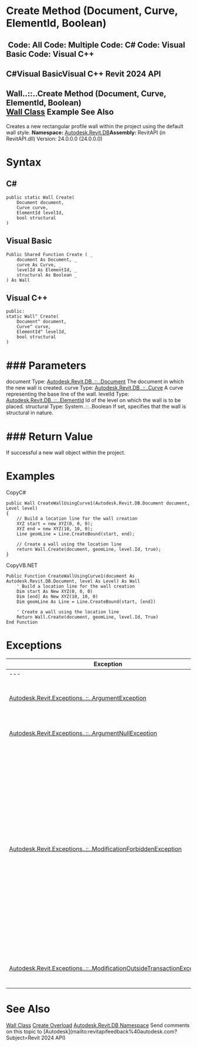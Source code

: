 # Create Method (Document, Curve, ElementId, Boolean)

﻿
 Code: All Code: Multiple Code: C# Code: Visual Basic Code: Visual C++   
---  
C#Visual BasicVisual C++
Revit 2024 API  
---  
Wall..::..Create Method (Document, Curve, ElementId, Boolean)  
[Wall Class](b5891733-c602-12df-beab-da414b58d608.md "Wall Class") Example See Also  
---  
Creates a new rectangular profile wall within the project using the default wall style. 
**Namespace:** [Autodesk.Revit.DB](87546ba7-461b-c646-cbb1-2cb8f5bff8b2.md "Autodesk.Revit.DB Namespace")**Assembly:** RevitAPI (in RevitAPI.dll) Version: 24.0.0.0 (24.0.0.0)
# Syntax
C#  
---  
```text
public static Wall Create(
	Document document,
	Curve curve,
	ElementId levelId,
	bool structural
)
```
  
Visual Basic  
---  
```text
Public Shared Function Create ( _
	document As Document, _
	curve As Curve, _
	levelId As ElementId, _
	structural As Boolean _
) As Wall
```
  
Visual C++  
---  
```text
public:
static Wall^ Create(
	Document^ document, 
	Curve^ curve, 
	ElementId^ levelId, 
	bool structural
)
```
  
# ### Parameters
document
    Type: [Autodesk.Revit.DB..::..Document](db03274b-a107-aa32-9034-f3e0df4bb1ec.md "Document Class") The document in which the new wall is created. 
curve
    Type: [Autodesk.Revit.DB..::..Curve](400cc9b6-9ff7-de85-6fd8-c20002209d25.md "Curve Class") A curve representing the base line of the wall. 
levelId
    Type: [Autodesk.Revit.DB..::..ElementId](44f3f7b1-3229-3404-93c9-dc5e70337dd6.md "ElementId Class") Id of the level on which the wall is to be placed. 
structural
    Type: System..::..Boolean If set, specifies that the wall is structural in nature. 
# ### Return Value
If successful a new wall object within the project. 
# Examples
CopyC#
```text
public Wall CreateWallUsingCurve1(Autodesk.Revit.DB.Document document, Level level)
{
    // Build a location line for the wall creation
    XYZ start = new XYZ(0, 0, 0);
    XYZ end = new XYZ(10, 10, 0);
    Line geomLine = Line.CreateBound(start, end);

    // Create a wall using the location line
    return Wall.Create(document, geomLine, level.Id, true);
}
```

CopyVB.NET
```text
Public Function CreateWallUsingCurve1(document As Autodesk.Revit.DB.Document, level As Level) As Wall
    ' Build a location line for the wall creation
    Dim start As New XYZ(0, 0, 0)
    Dim [end] As New XYZ(10, 10, 0)
    Dim geomLine As Line = Line.CreateBound(start, [end])

    ' Create a wall using the location line
    Return Wall.Create(document, geomLine, level.Id, True)
End Function
```

# Exceptions
| Exception | Condition |
| --- | --- |
| --- | --- |
| [Autodesk.Revit.Exceptions..::..ArgumentException](2e6e4206-97a8-dd4b-df5d-4269f4bb6088.md "ArgumentException Class") | The curve argument is not valid for wall creation. |
| [Autodesk.Revit.Exceptions..::..ArgumentNullException](631e1424-60f4-929b-4e52-dda9dcd26316.md "ArgumentNullException Class") | A non-optional argument was null |
| [Autodesk.Revit.Exceptions..::..ModificationForbiddenException](53205486-5917-7c33-8e67-e362106ddc97.md "ModificationForbiddenException Class") | The document is in failure mode: an operation has failed, and Revit requires the user to either cancel the operation or fix the problem (usually by deleting certain elements). -or- The document is being loaded, or is in the midst of another sensitive process. |
| [Autodesk.Revit.Exceptions..::..ModificationOutsideTransactionException](8f025460-c283-ea99-aa8a-5a36e11528f4.md "ModificationOutsideTransactionException Class") | The document has no open transaction. |

# See Also
[Wall Class](b5891733-c602-12df-beab-da414b58d608.md "Wall Class")
[Create Overload](3ef7e31c-b41b-c8cc-2713-8f098954613d.md "Create Method")
[Autodesk.Revit.DB Namespace](87546ba7-461b-c646-cbb1-2cb8f5bff8b2.md "Autodesk.Revit.DB Namespace")
Send comments on this topic to [Autodesk](mailto:revitapifeedback%40autodesk.com?Subject=Revit 2024 API)